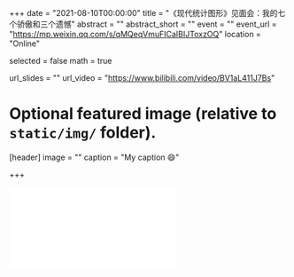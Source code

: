 +++
date = "2021-08-10T00:00:00"
title = "《现代统计图形》见面会：我的七个骄傲和三个遗憾"
abstract = ""
abstract_short = ""
event = ""
event_url = "https://mp.weixin.qq.com/s/qMQeqVmuFICaIBIJToxzOQ"
location = "Online"

selected = false
math = true

url_slides = ""
url_video = "https://www.bilibili.com/video/BV1aL411J7Bs"

# Optional featured image (relative to `static/img/` folder).

[header]
image = ""
caption = "My caption :smile:"

+++

<iframe src="//player.bilibili.com/player.html?aid=462365029&bvid=BV1aL411J7Bs&cid=390164887&page=1" scrolling="no" border="0" frameborder="no" framespacing="0" allowfullscreen="true"> </iframe>

